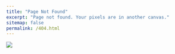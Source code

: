 ```yaml
---
title: "Page Not Found"
excerpt: "Page not found. Your pixels are in another canvas."
sitemap: false
permalink: /404.html
---
```


![](https://st4.depositphotos.com/5686152/27322/v/450/depositphotos_273220330-stock-illustration-sorry-page-found-404-error.jpg)
